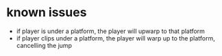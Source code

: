 # known issues

* if player is under a platform, the player will upwarp to that platform
* if player clips under a platform, the player will warp up to the platform, cancelling the jump